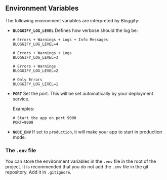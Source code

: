 ## Environment Variables
The following environment variables are interpreted by Bloggify:


 - **`BLOGGIFY_LOG_LEVEL`**
   Defines how verbose should the log be:

   ```env
   # Errors + Warnings + Logs + Info Messages
   BLOGGIFY_LOG_LEVEL=4

   # Errors + Warnings + Logs
   BLOGGIFY_LOG_LEVEL=3

   # Errors + Warnings
   BLOGGIFY_LOG_LEVEL=2

   # Only Errors
   BLOGGIFY_LOG_LEVEL=1
   ```

 - **`PORT`**
   Set the port. This will be set automatically by your deployment service.

   Examples:

   ```env
   # Start the app on port 9000
   PORT=9000
   ```

 - **`NODE_ENV`**
   If set to `production`, it will make your app to start in production mode.

### The `.env` file

You can store the environment variables in the `.env` file in the root of the project. It is recommended that you do not add the `.env` file in the git repository. Add it in `.gitignore`.

